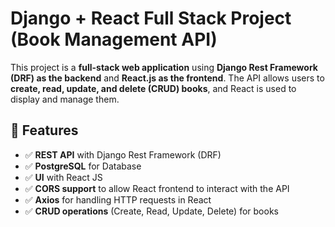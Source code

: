 # **Django + React Full Stack Project (Book Management API)**

This project is a **full-stack web application** using **Django Rest Framework (DRF) as the backend** and **React.js as the frontend**. The API allows users to **create, read, update, and delete (CRUD) books**, and React is used to display and manage them.

## **📌 Features**
- ✅ **REST API** with Django Rest Framework (DRF)
- ✅ **PostgreSQL** for Database
- ✅ **UI** with React JS 
- ✅ **CORS support** to allow React frontend to interact with the API  
- ✅ **Axios** for handling HTTP requests in React  
- ✅ **CRUD operations** (Create, Read, Update, Delete) for books  
